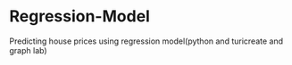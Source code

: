 # Regression-Model
Predicting house prices using regression model(python and turicreate and graph lab)
